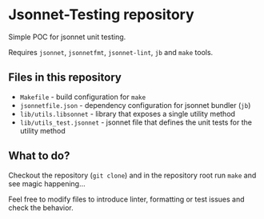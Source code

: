 # Jsonnet-Testing repository

Simple POC for jsonnet unit testing.

Requires `jsonnet`, `jsonnetfmt`, `jsonnet-lint`, `jb` and `make` tools.

## Files in this repository

- `Makefile` - build configuration for `make`
- `jsonnetfile.json` - dependency configuration for jsonnet bundler (`jb`)
- `lib/utils.libsonnet` - library that exposes a single utility method
- `lib/utils_test.jsonnet` - jsonnet file that defines the unit tests for the
utility method

## What to do?

Checkout the repository (`git clone`) and in the repository root run `make` and
see magic happening...

Feel free to modify files to introduce linter, formatting or test issues and
check the behavior.
